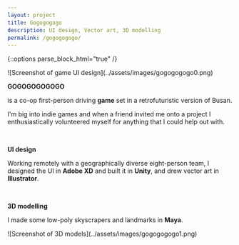 ```yaml
---
layout: project
title: Gogogogogo
description: UI design, Vector art, 3D modelling
permalink: /gogogogogo/
---
```

{::options parse_block_html="true" /}

<div class="col-12 mb-5">
![Screenshot of game UI design](../assets/images/gogogogogo0.png)
</div>

<div class="col-12 offset-sm-0 col-md-8 offset-md-2 col-lg-6 offset-lg-3 vertical-center">

**GOGOGOGOGOGO**

<div class="indent">

is a co-op first-person driving **game** set in a retrofuturistic version of Busan.

I'm big into indie games and when a friend invited me onto a project I enthusiastically volunteered myself for anything that I could help out with.

</div><br>

**UI design**<br>

<div class="indent">

Working remotely with a geographically diverse eight-person team, I designed the UI in **Adobe XD** and built it in **Unity**, and drew vector art in **Illustrator**.

</div><br>

**3D modelling**

<div class="indent">

I made some low-poly skyscrapers and landmarks in **Maya**.

</div>

</div>

<div class="col-12 mt-5">
![Screenshot of 3D models](../assets/images/gogogogogo1.png)
</div>
